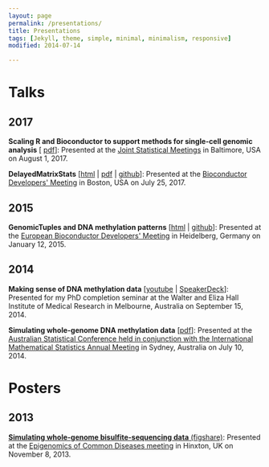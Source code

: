 ```yaml
---
layout: page
permalink: /presentations/
title: Presentations
tags: [Jekyll, theme, simple, minimal, minimalism, responsive]
modified: 2014-07-14

---
```


# Talks

## 2017

**Scaling R and Bioconductor to support methods for single-cell genomic analysis** [ [pdf](../2017-08-01_Peter_Hickey_JSM.pdf)]: Presented at the [Joint Statistical Meetings](https://ww2.amstat.org/meetings/jsm/2017/index.cfm) in Baltimore, USA on August 1, 2017.

**DelayedMatrixStats** [[html](https://bioc2017.updog.co/DelayedMatrixStats_BioC_2017.html) \| [pdf](../DelayedMatrixStats_BioC_2017.pdf) \| [github](https://github.com/PeteHaitch/BioC_2017_presentation)]: Presented at the [Bioconductor Developers' Meeting](https://www.bioconductor.org/help/course-materials/2017/BioC2017/) in Boston, USA on July 25, 2017.

## 2015

__GenomicTuples and DNA methylation patterns__ [[html](../GenomicTuples_BioC_2015.html) \|   [github](https://github.com/PeteHaitch/BiocEurope_2015_presentation)]: Presented at the [European Bioconductor Developers' Meeting](http://www-huber.embl.de/BiocEurope/) in Heidelberg, Germany on January 12, 2015.

## 2014

__Making sense of DNA methylation data__ [[youtube](https://www.youtube.com/watch?v=WVC03AH2oqs) \| [SpeakerDeck](https://speakerdeck.com/petehaitch/making-sense-of-dna-methylation-data)]: Presented for my PhD completion seminar at the Walter and Eliza Hall Institute of Medical Research in Melbourne, Australia on September 15, 2014.

__Simulating whole-genome DNA methylation data__ [[pdf](/slides/ASC2014_Peter_Hickey.pdf)]: Presented at the [Australian Statistical Conference held in conjunction with the International Mathematical Statistics Annual Meeting](http://ims-asc2014.com/) in Sydney, Australia on July 10, 2014.

# Posters

## 2013

[__Simulating whole-genome bisulfite-sequencing data__ (figshare)](http://figshare.com/articles/Simulating_whole_genome_bisulfite_sequencing_data/834976): Presented at the [Epigenomics of Common Diseases meeting](https://registration.hinxton.wellcome.ac.uk/display_info.asp?id=356) in Hinxton, UK on November 8, 2013.
